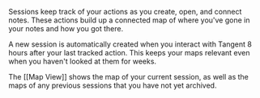 Sessions keep track of your actions as you create, open, and connect notes. These actions build up a connected map of where you've gone in your notes and how you got there.

A new session is automatically created when you interact with Tangent 8 hours after your last tracked action. This keeps your maps relevant even when you haven't looked at them for weeks.

The [[Map View]] shows the map of your current session, as well as the maps of any previous sessions that you have not yet archived.